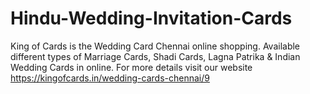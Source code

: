 # Hindu-Wedding-Invitation-Cards
King of Cards is the Wedding Card Chennai online shopping. Available different types of Marriage Cards, Shadi Cards, Lagna Patrika &amp; Indian Wedding Cards in online. For more details visit our website https://kingofcards.in/wedding-cards-chennai/9
